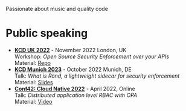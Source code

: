 Passionate about music and quality code


# Public speaking

* **[KCD UK 2022](https://community.cncf.io/events/details/cncf-kcd-uk-presents-kubernetes-community-days-uk-2022/)** - November 2022 London, UK<br>
  Workshop: *Open Source Security Enforcement over your APIs*<br>
  Material: [Repo](https://github.com/rond-authz/community-resources/tree/main/workshops/202211-KCD-UK)
* **[KCD Munich 2023](https://community.cncf.io/events/details/cncf-kcd-munich-presents-kubernetes-community-days-munich-2022-1/)** - October 2022 Munich, DE<br>
  Talk: *What is Rönd, a lightweight sidecar for security enforcement*<br>
  Material: [Slides](https://github.com/rond-authz/community-resources/blob/main/talks/221013%20-%20R%C3%B6nd%20-%20Mia-Platform%20-%20KCD%20Munich.pdf)
* **[Conf42: Cloud Native 2022](https://www.conf42.com/cloud2022)** - April 2022, Online<br>
  Talk: *Distributed application level RBAC with OPA*<br>
  Material: [Video](https://www.conf42.com/Cloud_Native_2022_Federico_Maggi_distributed_application_rbac_opa)
